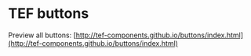 # TEF buttons

Preview all buttons: [http://tef-components.github.io/buttons/index.html](http://tef-components.github.io/buttons/index.html)
